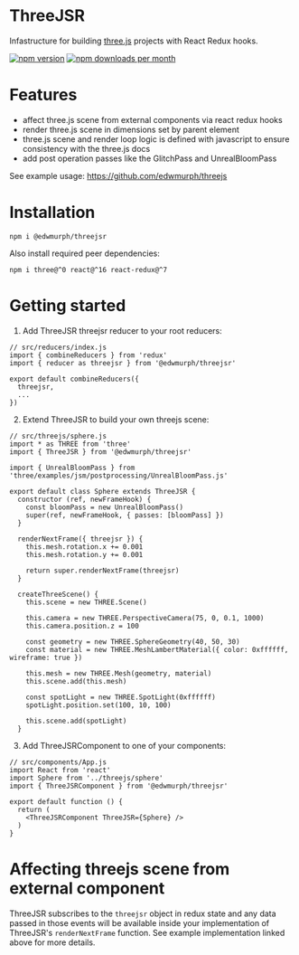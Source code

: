 # ThreeJSR

Infastructure for building [three.js](https://threejs.org/) projects with React Redux hooks.

<a href="https://www.npmjs.com/package/threejs-r"><img src="https://img.shields.io/npm/v/@edwmurph/threejsr.svg?style=flat" alt="npm version"></a>
<a href="https://www.npmjs.com/package/threejs-r" target="_blank"><img src="https://img.shields.io/npm/dm/@edwmurph/threejsr.svg" alt="npm downloads per month"></a>

# Features

- affect three.js scene from external components via react redux hooks
- render three.js scene in dimensions set by parent element
- three.js scene and render loop logic is defined with javascript to ensure consistency with the three.js docs
- add post operation passes like the GlitchPass and UnrealBloomPass

See example usage: https://github.com/edwmurph/threejs

# Installation

```
npm i @edwmurph/threejsr
```
Also install required peer dependencies:
```
npm i three@^0 react@^16 react-redux@^7
```

# Getting started

1. Add ThreeJSR threejsr reducer to your root reducers:
```
// src/reducers/index.js
import { combineReducers } from 'redux'
import { reducer as threejsr } from '@edwmurph/threejsr'

export default combineReducers({
  threejsr,
  ...
})
```

2. Extend ThreeJSR to build your own threejs scene:

```
// src/threejs/sphere.js
import * as THREE from 'three'
import { ThreeJSR } from '@edwmurph/threejsr'

import { UnrealBloomPass } from 'three/examples/jsm/postprocessing/UnrealBloomPass.js'

export default class Sphere extends ThreeJSR {
  constructor (ref, newFrameHook) {
    const bloomPass = new UnrealBloomPass()
    super(ref, newFrameHook, { passes: [bloomPass] })
  }

  renderNextFrame({ threejsr }) {
    this.mesh.rotation.x += 0.001
    this.mesh.rotation.y += 0.001

    return super.renderNextFrame(threejsr)
  }

  createThreeScene() {
    this.scene = new THREE.Scene()

    this.camera = new THREE.PerspectiveCamera(75, 0, 0.1, 1000)
    this.camera.position.z = 100

    const geometry = new THREE.SphereGeometry(40, 50, 30)
    const material = new THREE.MeshLambertMaterial({ color: 0xffffff, wireframe: true })

    this.mesh = new THREE.Mesh(geometry, material)
    this.scene.add(this.mesh)

    const spotLight = new THREE.SpotLight(0xffffff)
    spotLight.position.set(100, 10, 100)

    this.scene.add(spotLight)
  }
```

3. Add ThreeJSRComponent to one of your components:

```
// src/components/App.js
import React from 'react'
import Sphere from '../threejs/sphere'
import { ThreeJSRComponent } from '@edwmurph/threejsr'

export default function () {
  return (
    <ThreeJSRComponent ThreeJSR={Sphere} />
  )
}
```

# Affecting threejs scene from external component

ThreeJSR subscribes to the `threejsr` object in redux state and any data passed in those events will be available inside your implementation of ThreeJSR's `renderNextFrame` function. See example implementation linked above for more details.

